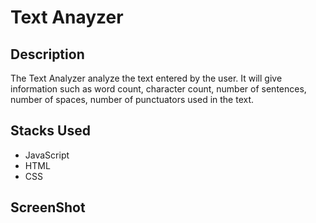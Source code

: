 # Text Anayzer

## Description
The Text Analyzer analyze the text entered by the user. It will give information such as word count, character count, number of sentences, number of spaces, number of punctuators used in the text.

## Stacks Used
* JavaScript
* HTML
* CSS


## ScreenShot
<img src="" />
